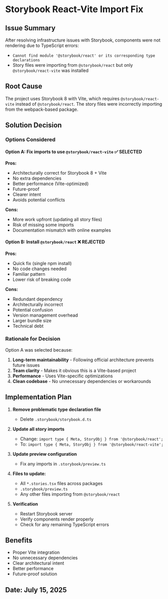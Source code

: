 # Storybook React-Vite Import Fix

## Issue Summary
After resolving infrastructure issues with Storybook, components were not rendering due to TypeScript errors:
- `Cannot find module '@storybook/react' or its corresponding type declarations`
- Story files were importing from `@storybook/react` but only `@storybook/react-vite` was installed

## Root Cause
The project uses Storybook 8 with Vite, which requires `@storybook/react-vite` instead of `@storybook/react`. The story files were incorrectly importing from the webpack-based package.

## Solution Decision

### Options Considered

#### Option A: Fix imports to use `@storybook/react-vite` ✅ SELECTED
**Pros:**
- Architecturally correct for Storybook 8 + Vite
- No extra dependencies
- Better performance (Vite-optimized)
- Future-proof
- Clearer intent
- Avoids potential conflicts

**Cons:**
- More work upfront (updating all story files)
- Risk of missing some imports
- Documentation mismatch with online examples

#### Option B: Install `@storybook/react` ❌ REJECTED
**Pros:**
- Quick fix (single npm install)
- No code changes needed
- Familiar pattern
- Lower risk of breaking code

**Cons:**
- Redundant dependency
- Architecturally incorrect
- Potential confusion
- Version management overhead
- Larger bundle size
- Technical debt

### Rationale for Decision
Option A was selected because:
1. **Long-term maintainability** - Following official architecture prevents future issues
2. **Team clarity** - Makes it obvious this is a Vite-based project
3. **Performance** - Uses Vite-specific optimizations
4. **Clean codebase** - No unnecessary dependencies or workarounds

## Implementation Plan

1. **Remove problematic type declaration file**
   - Delete `.storybook/storybook.d.ts`

2. **Update all story imports**
   - Change: `import type { Meta, StoryObj } from '@storybook/react';`
   - To: `import type { Meta, StoryObj } from '@storybook/react-vite';`

3. **Update preview configuration**
   - Fix any imports in `.storybook/preview.ts`

4. **Files to update:**
   - All `*.stories.tsx` files across packages
   - `.storybook/preview.ts`
   - Any other files importing from `@storybook/react`

5. **Verification**
   - Restart Storybook server
   - Verify components render properly
   - Check for any remaining TypeScript errors

## Benefits
- Proper Vite integration
- No unnecessary dependencies
- Clear architectural intent
- Better performance
- Future-proof solution

## Date: July 15, 2025
